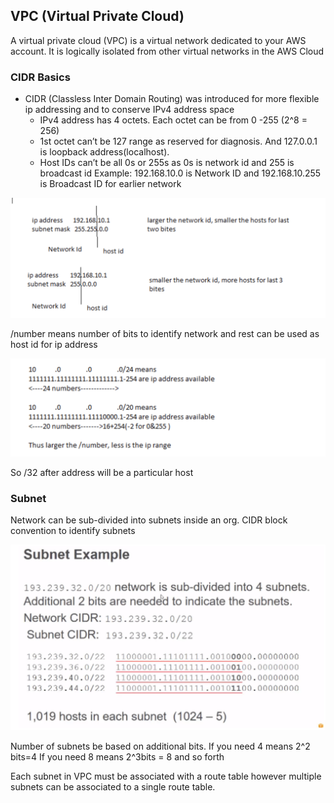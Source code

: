 ## VPC (Virtual Private Cloud)

A virtual private cloud (VPC) is a virtual network dedicated to your AWS account. It is logically isolated from other virtual networks in the AWS Cloud

### CIDR Basics

- CIDR (Classless Inter Domain Routing) was introduced for more flexible ip addressing and to conserve IPv4 address space
  - IPv4 address has 4 octets. Each octet can be from 0 -255 (2^8 = 256)
  -  1st octet can’t be 127 range as reserved for diagnosis. And 127.0.0.1 is loopback address(localhost).
  - Host IDs can’t be all 0s or 255s as 0s is network id and 255 is broadcast id
    Example: 192.168.10.0 is Network ID and  192.168.10.255 is Broadcast ID for earlier network

![Cidr1](images/cidr1.png)

 /number means number of bits to identify network and rest can be used as host id for ip        address

![Cidr2](images/cidr2.png)

So /32 after address will be a particular host

### Subnet

Network can be sub-divided into subnets inside an org. CIDR block convention to identify subnets

![Subnet](images/subnet.png)

Number of subnets be based on additional bits. If you need 4  means 2^2 bits=4
If you need 8 means 2^3bits = 8 and so forth 

Each subnet in VPC must be associated with a route table however multiple subnets can be associated to a single route table.
